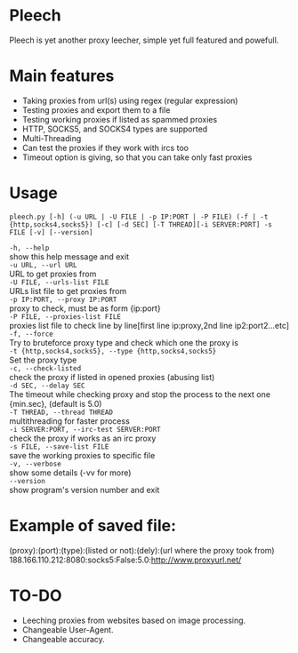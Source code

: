 # Pleech
Pleech is yet another proxy leecher, simple yet full featured and powefull.

# Main features
- Taking proxies from url(s) using regex (regular expression)
- Testing proxies and export them to a file
- Testing working proxies if listed as spammed proxies
- HTTP, SOCKS5, and SOCKS4 types are supported
- Multi-Threading
- Can test the proxies if they work with ircs too
- Timeout option is giving, so that you can take only fast proxies

# Usage
``` shell
pleech.py [-h] (-u URL | -U FILE | -p IP:PORT | -P FILE) (-f | -t {http,socks4,socks5}) [-c] [-d SEC] [-T THREAD][-i SERVER:PORT] -s FILE [-v] [--version]
```
  `-h, --help`<br />show this help message and exit<br />
  `-u URL, --url URL`<br />URL to get proxies from<br />
  `-U FILE, --urls-list FILE`<br />URLs list file to get proxies from<br />
  `-p IP:PORT, --proxy IP:PORT`<br />proxy to check, must be as form {ip:port}<br />
  `-P FILE, --proxies-list FILE`<br />proxies list file to check line by line[first line ip:proxy,2nd line ip2:port2...etc]<br />
  `-f, --force`<br />Try to bruteforce proxy type and check which one the proxy is<br />
  `-t {http,socks4,socks5}, --type {http,socks4,socks5}`<br />Set the proxy type<br />
  `-c, --check-listed`<br />check the proxy if listed in opened proxies (abusing list)<br />
  `-d SEC, --delay SEC`<br />The timeout while checking proxy and stop the process to the next one {min.sec}, (default is 5.0)<br />
  `-T THREAD, --thread THREAD`<br />multithreading for faster process<br />
  `-i SERVER:PORT, --irc-test SERVER:PORT`<br />check the proxy if works as an irc proxy<br />
  `-s FILE, --save-list FILE`<br />save the working proxies to specific file<br />
  `-v, --verbose`<br />show some details (-vv for more)<br />
  `--version`<br />show program's version number and exit<br />
  
  # Example of saved file:
  (proxy):(port):(type):(listed or not):(dely):(url where the proxy took from)<br />
  188.166.110.212:8080:socks5:False:5.0:http://www.proxyurl.net/
  
  # TO-DO
  - Leeching proxies from websites based on image processing.
  - Changeable User-Agent.
  - Changeable accuracy.
